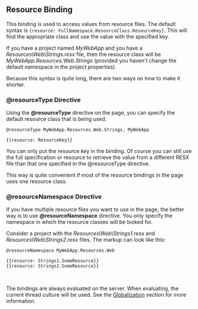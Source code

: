 ﻿## Resource Binding

This binding is used to access values from resource files. The default syntax is `{resource: FullNamespace.ResourceClass.ResourceKey}`. 
This will find the appropriate class and use the value with the specified key.

If you have a project named *MyWebApp* and you have a *Resources\Web\Strings.resx* file, then the resource class will 
be *MyWebApp.Resources.Web.Strings* (provided you haven't change the default namespace in the project properties). 

Because this syntax is quite long, there are two ways on how to make it shorter.

### @resourceType Directive

Using the **@resourceType** directive on the page, you can specify the default resource class that is being used.

```DOTHTML
@resourceType MyWebApp.Resources.Web.Strings, MyWebApp

{{resource: ResourceKey}}
```

You can only put the resource key in the binding. Of course you can still use the full specification or resource to retrieve 
the value from a different RESX file than that one specified in the @resourceType directive.

This way is quite convenient if most of the resource bindings in the page uses one resource class.

### @resourceNamespace Directive

If you have multiple resource files you want to use in the page, the better way is to use **@resourceNamespace** directive.
You only specify the namespace in which the resource classes will be looked for.

Consider a project with the *Resources\Web\Strings1.resx* and *Resources\Web\Strings2.resx* files. The markup can look like this:

```DOTHTML
@resourceNamespace MyWebApp.Resources.Web

{{resource: Strings1.SomeResource}}
{{resource: Strings2.SomeResource}}
```

<br />

The bindings are always evaluated on the server. When evaluating, the current thread culture will be used. See the 
[Globalization](/docs/tutorials/basics-globalization/{branch}) section for more information.

